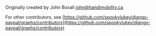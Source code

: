 Originally created by John Boxall <john@handimobility.ca>

For other contributors, see [https://github.com/spookylukey/django-paypal/graphs/contributors](https://github.com/spookylukey/django-paypal/graphs/contributors)
